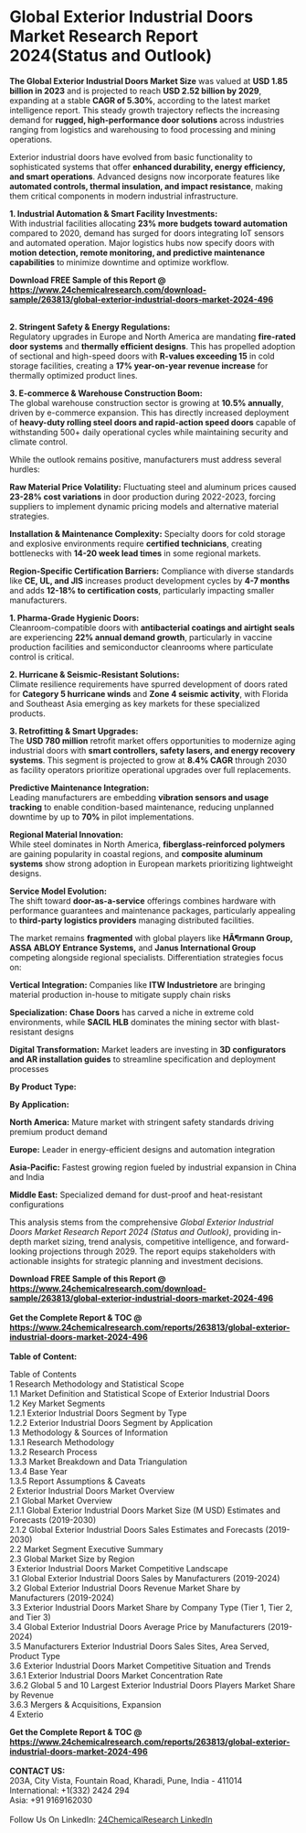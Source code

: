 <h1>Global Exterior Industrial Doors Market Research Report 2024(Status and Outlook)</h1><p><strong>The Global Exterior Industrial Doors Market Size</strong> was valued at <strong>USD 1.85 billion in 2023</strong> and is projected to reach <strong>USD 2.52 billion by 2029</strong>, expanding at a stable <strong>CAGR of 5.30%</strong>, according to the latest market intelligence report. This steady growth trajectory reflects the increasing demand for <strong>rugged, high-performance door solutions</strong> across industries ranging from logistics and warehousing to food processing and mining operations.</p><p>Exterior industrial doors have evolved from basic functionality to sophisticated systems that offer <strong>enhanced durability, energy efficiency, and smart operations</strong>. Advanced designs now incorporate features like <strong>automated controls, thermal insulation, and impact resistance</strong>, making them critical components in modern industrial infrastructure.</p><p><strong>1. Industrial Automation &amp; Smart Facility Investments:</strong><br>
With industrial facilities allocating <strong>23% more budgets toward automation</strong> compared to 2020, demand has surged for doors integrating IoT sensors and automated operation. Major logistics hubs now specify doors with <strong>motion detection, remote monitoring, and predictive maintenance capabilities</strong> to minimize downtime and optimize workflow.</p><div><b>Download FREE Sample of this Report @ 
            <a href="https://www.24chemicalresearch.com/download-sample/263813/global-exterior-industrial-doors-market-2024-496">
            https://www.24chemicalresearch.com/download-sample/263813/global-exterior-industrial-doors-market-2024-496</a></b></div><br><p><strong>2. Stringent Safety &amp; Energy Regulations:</strong><br>
Regulatory upgrades in Europe and North America are mandating <strong>fire-rated door systems</strong> and <strong>thermally efficient designs</strong>. This has propelled adoption of sectional and high-speed doors with <strong>R-values exceeding 15</strong> in cold storage facilities, creating a <strong>17% year-on-year revenue increase</strong> for thermally optimized product lines.</p><p><strong>3. E-commerce &amp; Warehouse Construction Boom:</strong><br>
The global warehouse construction sector is growing at <strong>10.5% annually</strong>, driven by e-commerce expansion. This has directly increased deployment of <strong>heavy-duty rolling steel doors and rapid-action speed doors</strong> capable of withstanding 500+ daily operational cycles while maintaining security and climate control.</p><p>While the outlook remains positive, manufacturers must address several hurdles:</p><p><strong>Raw Material Price Volatility:</strong> Fluctuating steel and aluminum prices caused <strong>23-28% cost variations</strong> in door production during 2022-2023, forcing suppliers to implement dynamic pricing models and alternative material strategies.</p><p><strong>Installation &amp; Maintenance Complexity:</strong> Specialty doors for cold storage and explosive environments require <strong>certified technicians</strong>, creating bottlenecks with <strong>14-20 week lead times</strong> in some regional markets.</p><p><strong>Region-Specific Certification Barriers:</strong> Compliance with diverse standards like <strong>CE, UL, and JIS</strong> increases product development cycles by <strong>4-7 months</strong> and adds <strong>12-18% to certification costs</strong>, particularly impacting smaller manufacturers.</p><p><strong>1. Pharma-Grade Hygienic Doors:</strong><br>
Cleanroom-compatible doors with <strong>antibacterial coatings and airtight seals</strong> are experiencing <strong>22% annual demand growth</strong>, particularly in vaccine production facilities and semiconductor cleanrooms where particulate control is critical.</p><p><strong>2. Hurricane &amp; Seismic-Resistant Solutions:</strong><br>
Climate resilience requirements have spurred development of doors rated for <strong>Category 5 hurricane winds</strong> and <strong>Zone 4 seismic activity</strong>, with Florida and Southeast Asia emerging as key markets for these specialized products.</p><p><strong>3. Retrofitting &amp; Smart Upgrades:</strong><br>
The <strong>USD 780 million</strong> retrofit market offers opportunities to modernize aging industrial doors with <strong>smart controllers, safety lasers, and energy recovery systems</strong>. This segment is projected to grow at <strong>8.4% CAGR</strong> through 2030 as facility operators prioritize operational upgrades over full replacements.</p><p><strong>Predictive Maintenance Integration:</strong><br>
	Leading manufacturers are embedding <strong>vibration sensors and usage tracking</strong> to enable condition-based maintenance, reducing unplanned downtime by up to <strong>70%</strong> in pilot implementations.</p><p><strong>Regional Material Innovation:</strong><br>
	While steel dominates in North America, <strong>fiberglass-reinforced polymers</strong> are gaining popularity in coastal regions, and <strong>composite aluminum systems</strong> show strong adoption in European markets prioritizing lightweight designs.</p><p><strong>Service Model Evolution:</strong><br>
	The shift toward <strong>door-as-a-service</strong> offerings combines hardware with performance guarantees and maintenance packages, particularly appealing to <strong>third-party logistics providers</strong> managing distributed facilities.</p><p>The market remains <strong>fragmented</strong> with global players like <strong>HÃ¶rmann Group, ASSA ABLOY Entrance Systems,</strong> and <strong>Janus International Group</strong> competing alongside regional specialists. Differentiation strategies focus on:</p><p><strong>Vertical Integration:</strong> Companies like <strong>ITW Industrietore</strong> are bringing material production in-house to mitigate supply chain risks</p><p><strong>Specialization:</strong> <strong>Chase Doors</strong> has carved a niche in extreme cold environments, while <strong>SACIL HLB</strong> dominates the mining sector with blast-resistant designs</p><p><strong>Digital Transformation:</strong> Market leaders are investing in <strong>3D configurators and AR installation guides</strong> to streamline specification and deployment processes</p><p><strong>By Product Type:</strong></p><p><strong>By Application:</strong></p><p><strong>North America:</strong> Mature market with stringent safety standards driving premium product demand</p><p><strong>Europe:</strong> Leader in energy-efficient designs and automation integration</p><p><strong>Asia-Pacific:</strong> Fastest growing region fueled by industrial expansion in China and India</p><p><strong>Middle East:</strong> Specialized demand for dust-proof and heat-resistant configurations</p><p>This analysis stems from the comprehensive <em>Global Exterior Industrial Doors Market Research Report 2024 (Status and Outlook)</em>, providing in-depth market sizing, trend analysis, competitive intelligence, and forward-looking projections through 2029. The report equips stakeholders with actionable insights for strategic planning and investment decisions.</p><div><b>Download FREE Sample of this Report @ 
            <a href="https://www.24chemicalresearch.com/download-sample/263813/global-exterior-industrial-doors-market-2024-496">
            https://www.24chemicalresearch.com/download-sample/263813/global-exterior-industrial-doors-market-2024-496</a></b></div><br><div><b>Get the Complete Report & TOC @ 
            <a href="https://www.24chemicalresearch.com/reports/263813/global-exterior-industrial-doors-market-2024-496">
            https://www.24chemicalresearch.com/reports/263813/global-exterior-industrial-doors-market-2024-496</a></b></div><br>
            <b>Table of Content:</b><p>Table of Contents<br />
1 Research Methodology and Statistical Scope<br />
1.1 Market Definition and Statistical Scope of Exterior Industrial Doors<br />
1.2 Key Market Segments<br />
1.2.1 Exterior Industrial Doors Segment by Type<br />
1.2.2 Exterior Industrial Doors Segment by Application<br />
1.3 Methodology & Sources of Information<br />
1.3.1 Research Methodology<br />
1.3.2 Research Process<br />
1.3.3 Market Breakdown and Data Triangulation<br />
1.3.4 Base Year<br />
1.3.5 Report Assumptions & Caveats<br />
2 Exterior Industrial Doors Market Overview<br />
2.1 Global Market Overview<br />
2.1.1 Global Exterior Industrial Doors Market Size (M USD) Estimates and Forecasts (2019-2030)<br />
2.1.2 Global Exterior Industrial Doors Sales Estimates and Forecasts (2019-2030)<br />
2.2 Market Segment Executive Summary<br />
2.3 Global Market Size by Region<br />
3 Exterior Industrial Doors Market Competitive Landscape<br />
3.1 Global Exterior Industrial Doors Sales by Manufacturers (2019-2024)<br />
3.2 Global Exterior Industrial Doors Revenue Market Share by Manufacturers (2019-2024)<br />
3.3 Exterior Industrial Doors Market Share by Company Type (Tier 1, Tier 2, and Tier 3)<br />
3.4 Global Exterior Industrial Doors Average Price by Manufacturers (2019-2024)<br />
3.5 Manufacturers Exterior Industrial Doors Sales Sites, Area Served, Product Type<br />
3.6 Exterior Industrial Doors Market Competitive Situation and Trends<br />
3.6.1 Exterior Industrial Doors Market Concentration Rate<br />
3.6.2 Global 5 and 10 Largest Exterior Industrial Doors Players Market Share by Revenue<br />
3.6.3 Mergers & Acquisitions, Expansion<br />
4 Exterio</p><div><b>Get the Complete Report & TOC @ 
            <a href="https://www.24chemicalresearch.com/reports/263813/global-exterior-industrial-doors-market-2024-496">
            https://www.24chemicalresearch.com/reports/263813/global-exterior-industrial-doors-market-2024-496</a></b></div><br><b>CONTACT US:</b><br>
            203A, City Vista, Fountain Road, Kharadi, Pune, India - 411014<br>
            International: +1(332) 2424 294<br>
            Asia: +91 9169162030 <br><br>
            Follow Us On LinkedIn: <a href="https://www.linkedin.com/company/24chemicalresearch/">24ChemicalResearch LinkedIn</a>